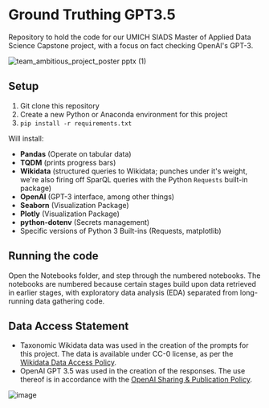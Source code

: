 # Ground Truthing GPT3.5
Repository to hold the code for our UMICH SIADS Master of Applied Data Science Capstone project, with a focus on fact checking OpenAI's GPT-3.

![team_ambitious_project_poster pptx (1)](https://user-images.githubusercontent.com/36832027/232674649-8dc6891a-115c-48ba-a4af-a7bd10805f23.png)

## Setup
1. Git clone this repository
2. Create a new Python or Anaconda environment for this project
3. ```pip install -r requirements.txt``` 

Will install:
- **Pandas** (Operate on tabular data)
- **TQDM** (prints progress bars)
- **Wikidata** (structured queries to Wikidata; punches under it's weight, we're also firing off SparQL queries with the Python `Requests` built-in package)
- **OpenAI** (GPT-3 interface, among other things)
- **Seaborn** (Visualization Package)
- **Plotly** (Visualization Package)
- **python-dotenv** (Secrets management)
- Specific versions of Python 3 Built-ins (Requests, matplotlib)

## Running the code
Open the Notebooks folder, and step through the numbered notebooks. The notebooks are numbered because certain stages build upon data retrieved in earlier stages, with exploratory data analysis (EDA) separated from long-running data gathering code.

## Data Access Statement
- Taxonomic Wikidata data was used in the creation of the prompts for this project. The data is available under CC-0 license, as per the [Wikidata Data Access Policy](https://www.wikidata.org/wiki/Wikidata:Data_access#Using_Wikidata's_data).
- OpenAI GPT 3.5 was used in the creation of the responses. The use thereof is in accordance with the [OpenAI Sharing & Publication Policy](https://openai.com/policies/sharing-publication-policy). 

![image](https://user-images.githubusercontent.com/36832027/232679298-00804f1d-d47d-4acb-8566-02bb12cd15a4.png)
